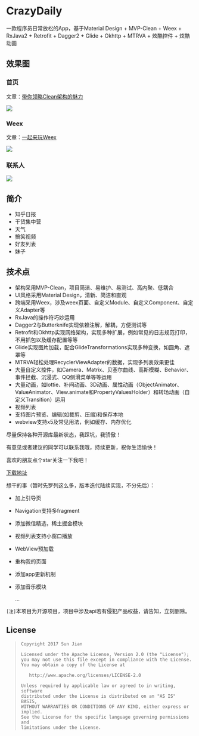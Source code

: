 # CrazyDaily
一款程序员日常放松的App，基于Material Design + MVP-Clean + Weex + RxJava2 + Retrofit + Dagger2 + Glide + Okhttp + MTRVA + 炫酷控件 + 炫酷动画

## 效果图
### 首页
文章：[带你领略Clean架构的魅力](http://crazysunj.com/2017/09/25/%E5%B8%A6%E4%BD%A0%E9%A2%86%E7%95%A5Clean%E6%9E%B6%E6%9E%84%E7%9A%84%E9%AD%85%E5%8A%9B/)

![](https://github.com/crazysunj/crazysunj.github.io/blob/master/img/app_crazydaily.gif)

### Weex
文章：[一起来玩Weex](http://crazysunj.com/2018/03/16/%E4%B8%80%E8%B5%B7%E6%9D%A5%E7%8E%A9Weex/)

![](https://github.com/crazysunj/crazysunj.github.io/blob/master/img/demo_weex.gif)

### 联系人

![](https://github.com/crazysunj/crazysunj.github.io/blob/master/img/crazydaily_anim.gif)

## 简介
* 知乎日报
* 干货集中营
* 天气
* 搞笑视频
* 好友列表
* 妹子

## 技术点
* 架构采用MVP-Clean，项目简洁、易维护、易测试、高内聚、低耦合
* UI风格采用Material Design，清新、简洁和直观
* 跨端采用Weex，涉及weex页面、自定义Module、自定义Component、自定义Adapter等
* RxJava的操作符巧妙运用
* Dagger2与Butterknife实现依赖注解，解耦，方便测试等
* Retrofit和Okhttp实现网络架构，实现多种扩展，例如常见的日志规范打印，不用抓包以及缓存配置等等
* Glide实现图片加载，配合GlideTransformations实现多种变换，如圆角、遮罩等
* MTRVA轻松处理RecyclerViewAdapter的数据，实现多列表效果更佳
* 大量自定义控件，如Camera、Matrix、贝塞尔曲线、高斯模糊、Behavior、事件拦截、沉浸式、QQ侧滑菜单等等运用
* 大量动画，如lottie、补间动画、3D动画、属性动画（ObjectAnimator、ValueAnimator、View.animate和PropertyValuesHolder）和转场动画（自定义Transition）运用
* 视频列表
* 支持图片预览、编辑(如裁剪、压缩)和保存本地
* webview支持x5及常见用法，例如缓存、内存优化

尽量保持各种开源库最新状态，我踩坑，我骄傲！

有意见或者建议的同学可以联系我哦，持续更新，祝你生活愉快！

喜欢的朋友点个star关注一下我吧！

[下载地址](https://www.pgyer.com/EbHS "https://www.pgyer.com/EbHS")

想干的事（暂时先罗列这么多，版本迭代陆续实现，不分先后）：
* 加上引导页
* Navigation支持多fragment
* 添加微信精选，稀土掘金模块
* 视频列表支持小窗口播放
* WebView预加载
* 重构我的页面
* 添加app更新机制
* 添加音乐模块

    ...

`[注]`本项目为开源项目，项目中涉及api若有侵犯产品权益，请告知，立刻删除。
## License

> ```
> Copyright 2017 Sun Jian
>
> Licensed under the Apache License, Version 2.0 (the "License");
> you may not use this file except in compliance with the License.
> You may obtain a copy of the License at
>
>    http://www.apache.org/licenses/LICENSE-2.0
>
> Unless required by applicable law or agreed to in writing, software
> distributed under the License is distributed on an "AS IS" BASIS,
> WITHOUT WARRANTIES OR CONDITIONS OF ANY KIND, either express or implied.
> See the License for the specific language governing permissions and
> limitations under the License.
> ```